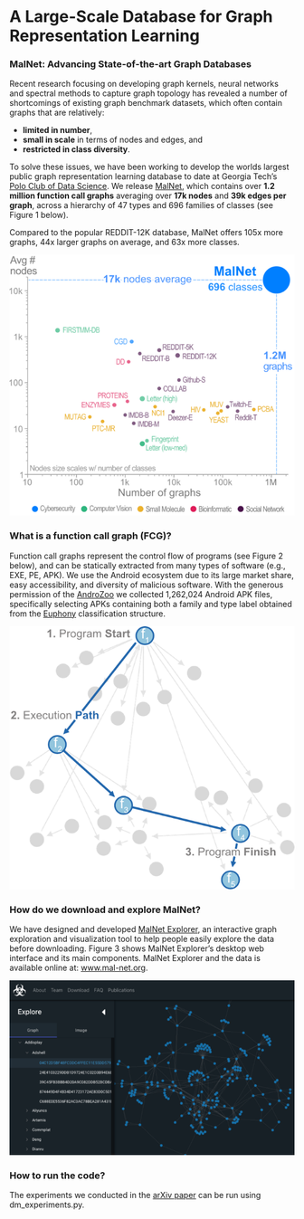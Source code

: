 # A Large-Scale Database for Graph Representation Learning


### MalNet: Advancing State-of-the-art Graph Databases
Recent research focusing on developing graph kernels, neural networks and spectral methods 
to capture graph topology has revealed a number of shortcomings of existing graph benchmark datasets, 
which often contain graphs that are relatively:

- **limited in number**,
- **small in scale** in terms of nodes and edges, and
- **restricted in class diversity**.


To solve these issues, we have been working to develop the worlds largest public graph representation 
learning database to date at Georgia Tech’s [Polo Club of Data Science](https://poloclub.github.io/).
We release [MalNet](www.mal-net.org), which contains over **1.2 million function call graphs**
averaging over **17k nodes** and **39k edges per graph**, across a hierarchy of 47 types and 696 families of classes (see Figure 1 below). 

Compared to the popular REDDIT-12K database, MalNet offers 105x more graphs, 44x larger graphs on average, and 63x more classes.

![Comparing Graph Databases](images/malnet-graph-comparison.png)


### What is a function call graph (FCG)?

Function call graphs represent the control flow of programs (see Figure 2 below), and can be statically extracted from 
many types of software (e.g., EXE, PE, APK). We use the Android ecosystem due to its large market share, easy 
accessibility, and diversity of malicious software.
With the generous permission of the [AndroZoo](https://androzoo.uni.lu/) we collected 1,262,024 Android APK files, 
specifically selecting APKs containing both a family and type label obtained from 
the [Euphony](https://github.com/fmind/euphony) classification structure.

![Function call graph](images/fcg.png)


### How do we download and explore MalNet?
We have designed and developed [MalNet Explorer](www.mal-net.org/explore), an interactive graph exploration and 
visualization tool to help people easily explore the data before downloading.
Figure 3 shows MalNet Explorer’s desktop web interface and its main components. 
MalNet Explorer and the data is available online at: www.mal-net.org.

![Comparing Graph Databases](images/malnet-explorer.png)


### How to run the code?
The experiments we conducted in the [arXiv paper](https://arxiv.org/abs/2011.07682) can be run using dm_experiments.py.



